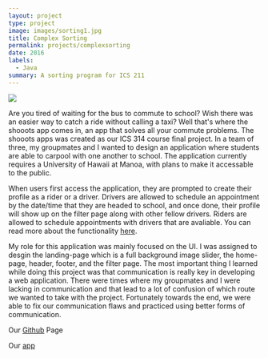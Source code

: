 ```yaml
---
layout: project
type: project
image: images/sorting1.jpg
title: Complex Sorting 
permalink: projects/complexsorting
date: 2016
labels:
  - Java
summary: A sorting program for ICS 211
---
```


<img class="ui centered middle image" src="../images/">

Are you tired of waiting for the bus to commute to school? Wish there was an easier way to catch a ride without calling a taxi? Well that's where the shooots app comes in, an app that solves all your commute problems. The shooots apps was created as our ICS 314 course final project. In a team of three, my groupmates and I wanted to design an application where students are able to carpool with one another to school. The application currently requires a University of Hawaii at Manoa, with plans to make it accessable to the public. 

When users first access the application, they are prompted to create their profile as a rider or a driver. 
Drivers are allowed to schedule an appointment by the date/time that they are headed to school, and once done, their profile will show up on the filter page along with other fellow drivers.
Riders are allowed to schedule appointments with drivers that are avaliable.
You can read more about the functionality [here](https://shooots.github.io/#milestone-2-functionality).

My role for this application was mainly focused on the UI. I was assigned to desgin the landing-page which is a full background image slider, the home-page, header, footer, and the filter page. The most important thing I learned while doing this project was that communication is really key in developing a web application. There were times where my groupmates and I were lacking in communication and that lead to a lot of confusion of which route we wanted to take with the project. Fortunately towards the end, we were able to fix our communication flaws and practiced using better forms of communication.



Our [Github](https://shooots.github.io) Page

Our [app](https://shooots.meteorapps.com)


 



